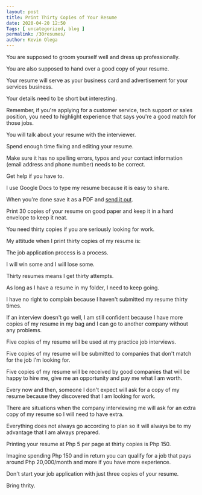 ```yaml
--- 
layout: post 
title: Print Thirty Copies of Your Resume
date: 2020-04-20 12:50
Tags: [ uncategorized, blog ]
permalink: /30resumes/ 
author: Kevin Olega 
--- 
```

You are supposed to groom yourself well and dress up professionally.

You are also supposed to hand over a good copy of your resume.

Your resume will serve as your business card and advertisement for your services business.

Your details need to be short but interesting.

Remember, if you're applying for a customer service, tech support or sales position, you need to highlight experience that says you're a good match for those jobs.

You will talk about your resume with the interviewer.

Spend enough time fixing and editing your resume. 

Make sure it has no spelling errors, typos and your contact information (email address and phone number) needs to be correct.

Get help if you have to.

I use Google Docs to type my resume because it is easy to share.

When you're done save it as a PDF and [send it out](https://callcentertrainingtips.com/200/).

Print 30 copies of your resume on good paper and keep it in a hard envelope to keep it neat.

You need thirty copies if you are seriously looking for work.

My attitude when I print thirty copies of my resume is:

The job application process is a process.

I will win some and I will lose some.

Thirty resumes means I get thirty attempts.

As long as I have a resume in my folder, I need to keep going.

I have no right to complain because I haven't submitted my resume thirty times.

If an interview doesn't go well, I am still confident because I have more copies of my resume in my bag and I can go to another company without any problems.

Five copies of my resume will be used at my practice job interviews.

Five copies of my resume will be submitted to companies that don't match for the job I'm looking for.

Five copies of my resume will be received by good companies that will be happy to hire me, give me an opportunity and pay me what I am worth.

Every now and then, someone I don't expect will ask for a copy of my resume because they discovered that I am looking for work.

There are situations when the company interviewing me will ask for an extra copy of my resume so I will need to have extra.

Everything does not always go according to plan so it will always be to my advantage that I am always prepared.

Printing your resume at Php 5 per page at thirty copies is Php 150. 

Imagine spending Php 150 and in return you can qualify for a job that pays around Php 20,000/month and more if you have more experience.

Don't start your job application with just three copies of your resume.

Bring thrity.
